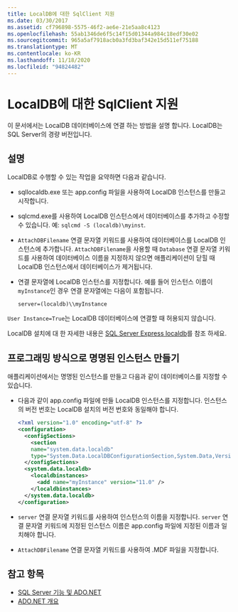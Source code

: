 ```yaml
---
title: LocalDB에 대한 SqlClient 지원
ms.date: 03/30/2017
ms.assetid: cf796898-5575-46f2-ae6e-21e5aa8c4123
ms.openlocfilehash: 55ab1346de6f5c14f15d01344a984c18edf30e02
ms.sourcegitcommit: 965a5af7918acb0a3fd3baf342e15d511ef75188
ms.translationtype: MT
ms.contentlocale: ko-KR
ms.lasthandoff: 11/18/2020
ms.locfileid: "94824482"
---
```

# <a name="sqlclient-support-for-localdb"></a>LocalDB에 대한 SqlClient 지원

이 문서에서는 LocalDB 데이터베이스에 연결 하는 방법을 설명 합니다. LocalDB는 SQL Server의 경량 버전입니다.
  
## <a name="remarks"></a>설명
  
 LocalDB로 수행할 수 있는 작업을 요약하면 다음과 같습니다.  
  
- sqllocaldb.exe 또는 app.config 파일을 사용하여 LocalDB 인스턴스를 만들고 시작합니다.  
  
- sqlcmd.exe를 사용하여 LocalDB 인스턴스에서 데이터베이스를 추가하고 수정할 수 있습니다. 예: `sqlcmd -S (localdb)\myinst`.  
  
- `AttachDBFilename` 연결 문자열 키워드를 사용하여 데이터베이스를 LocalDB 인스턴스에 추가합니다. `AttachDBFilename`을 사용할 때 `Database` 연결 문자열 키워드를 사용하여 데이터베이스 이름을 지정하지 않으면 애플리케이션이 닫힐 때 LocalDB 인스턴스에서 데이터베이스가 제거됩니다.  
  
- 연결 문자열에 LocalDB 인스턴스를 지정합니다. 예를 들어 인스턴스 이름이 `myInstance`인 경우 연결 문자열에는 다음이 포함됩니다.  
  
    `server=(localdb)\\myInstance`  
  
 `User Instance=True`는 LocalDB 데이터베이스에 연결할 때 허용되지 않습니다.  
  
LocalDB 설치에 대 한 자세한 내용은 [SQL Server Express localdb](/sql/database-engine/configure-windows/sql-server-express-localdb)를 참조 하세요.
  
## <a name="programmatically-create-a-named-instance"></a>프로그래밍 방식으로 명명된 인스턴스 만들기  

 애플리케이션에서는 명명된 인스턴스를 만들고 다음과 같이 데이터베이스를 지정할 수 있습니다.  
  
- 다음과 같이 app.config 파일에 만들 LocalDB 인스턴스를 지정합니다.  인스턴스의 버전 번호는 LocalDB 설치의 버전 번호와 동일해야 합니다.  
  
    ```xml  
    <?xml version="1.0" encoding="utf-8" ?>  
    <configuration>  
      <configSections>  
        <section  
        name="system.data.localdb"  
        type="System.Data.LocalDBConfigurationSection,System.Data,Version=4.0.0.0,Culture=neutral,PublicKeyToken=b77a5c561934e089"/>  
      </configSections>  
      <system.data.localdb>  
        <localdbinstances>  
          <add name="myInstance" version="11.0" />  
        </localdbinstances>  
      </system.data.localdb>  
    </configuration>  
    ```  
  
- `server` 연결 문자열 키워드를 사용하여 인스턴스의 이름을 지정합니다.  `server` 연결 문자열 키워드에 지정된 인스턴스 이름은 app.config 파일에 지정된 이름과 일치해야 합니다.  
  
- `AttachDBFilename` 연결 문자열 키워드를 사용하여 .MDF 파일을 지정합니다.  
  
## <a name="see-also"></a>참고 항목

- [SQL Server 기능 및 ADO.NET](sql-server-features-and-adonet.md)
- [ADO.NET 개요](../ado-net-overview.md)
